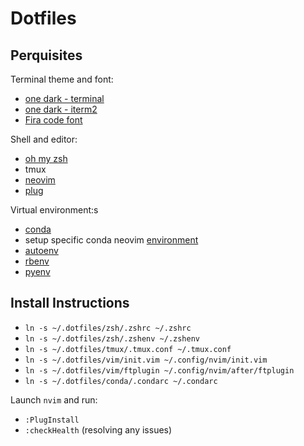 # Dotfiles

## Perquisites
Terminal theme and font:

* [one dark  -  terminal](https://github.com/denysdovhan/one-gnome-terminal)
* [one dark  - iterm2](https://github.com/anunez/one-dark-iterm/blob/master/one-dark.itermcolors)
* [Fira code font](https://github.com/tonsky/FiraCode)

Shell and editor:

* [oh my zsh](https://github.com/robbyrussell/oh-my-zsh)
* tmux
* [neovim](https://github.com/neovim/neovim)
* [plug](https://github.com/junegunn/vim-plug)

Virtual environment:s

* [conda](https://www.digitalocean.com/community/tutorials/how-to-install-anaconda-on-ubuntu-18-04-quickstart)
* setup specific conda neovim [environment](https://gist.github.com/yeekeiji/8143b9174f87715f95aa14dd99679b5f)
* [autoenv](https://github.com/inishchith/autoenv)
* [rbenv](https://github.com/rbenv/rbenv)
* [pyenv](https://github.com/pyenv/pyenv)

## Install Instructions
* `ln -s ~/.dotfiles/zsh/.zshrc ~/.zshrc`
* `ln -s ~/.dotfiles/zsh/.zshenv ~/.zshenv`
* `ln -s ~/.dotfiles/tmux/.tmux.conf ~/.tmux.conf`
* `ln -s ~/.dotfiles/vim/init.vim ~/.config/nvim/init.vim`
* `ln -s ~/.dotfiles/vim/ftplugin ~/.config/nvim/after/ftplugin`
* `ln -s ~/.dotfiles/conda/.condarc ~/.condarc`

Launch `nvim` and run:
* `:PlugInstall`
* `:checkHealth` (resolving any issues)
